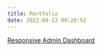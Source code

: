 ```yaml
---
title: Portfolio
date: 2022-04-22 09:20:52
---
```


[Responsive Admin Dashboard](Responsive%20Admin%20Dashboard)
